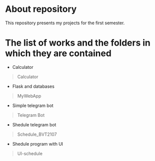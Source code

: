 # About repository 
This repository presents my projects for the first semester.
# The list of works and the folders in which they are contained
- Calculator
> Calculator
- Flask and databases
> MyWebApp
- Simple telegram bot
> Telegram Bot
- Shedule telegram bot  
> Schedule_BVT2107
- Shedule program with UI
> UI-schedule